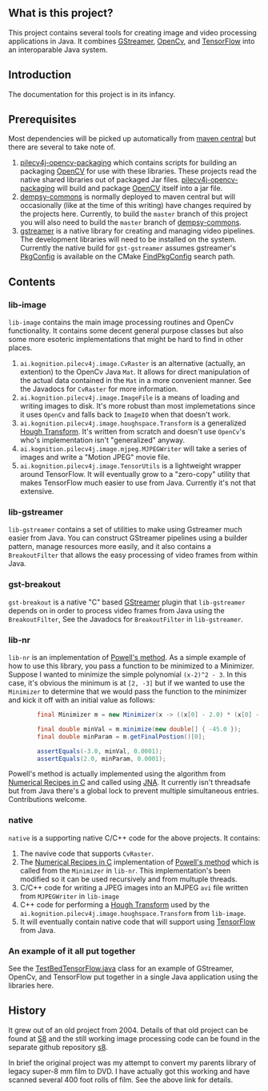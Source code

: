 
## What is this project?

This project contains several tools for creating image and video processing applications in Java. It combines [GStreamer](https://gstreamer.freedesktop.org/), [OpenCv](https://opencv.org/), and [TensorFlow](https://www.tensorflow.org/) into an interoparable Java system.

## Introduction

The documentation for this project is in its infancy. 

## Prerequisites

Most dependencies will be picked up automatically from [maven central](https://www.mvnrepository.com/) but there are several to take note of.

1. [pilecv4j-opencv-packaging](https://github.com/KognitionAI/pilecv4j-opencv-packaging) which contains scripts for building an packaging [OpenCV](https://opencv.org/) for use with these libraries. These projects read the native shared libraries out of packaged Jar files. [pilecv4j-opencv-packaging](https://github.com/KognitionAI/pilecv4j-opencv-packaging) will build and package [OpenCV](https://opencv.org/) itself into a jar file.
1. [dempsy-commons](https://github.com/Dempsy/dempsy-commons) is normally deployed to maven central but will occasionally (like at the time of this writing) have changes required by the projects here. Currently, to build the `master` branch of this project you will also need to build the `master` branch of [dempsy-commons](https://github.com/Dempsy/dempsy-commons).
1. [gstreamer](https://gstreamer.freedesktop.org/) is a native library for creating and managing video pipelines. The development libraries will need to be installed on the system. Currently the native build for `gst-gstreamer` assumes gstreamer's [PkgConfig](https://en.wikipedia.org/wiki/Pkg-config) is available on the CMake [FindPkgConfig](https://cmake.org/cmake/help/v3.13/module/FindPkgConfig.html) search path.

## Contents

### lib-image

`lib-image` contains the main image processing routines and OpenCv functionality. It contains some decent general purpose classes but also some more esoteric implementations that might be hard to find in other places.

1. `ai.kognition.pilecv4j.image.CvRaster` is an alternative (actually, an extention) to the OpenCv Java `Mat`. It allows for direct manipulation of the actual data contained in the `Mat` in a more convenient manner. See the Javadocs for `CvRaster` for more information.
1. `ai.kognition.pilecv4j.image.ImageFile` is a means of loading and writing images to disk. It's more robust than most implemetations since it uses `OpenCv` and falls back to `ImageIO` when that doesn't work.
1. `ai.kognition.pilecv4j.image.houghspace.Transform` is a generalized [Hough Transform](https://en.wikipedia.org/wiki/Hough_transform). It's written from scratch and doesn't use `OpenCv`'s who's implementation isn't "generalized" anyway.
1. `ai.kognition.pilecv4j.image.mjpeg.MJPEGWriter` will take a series of images and write a "Motion JPEG" movie file.
1. `ai.kognition.pilecv4j.image.TensorUtils` is a lightweight wrapper around TensorFlow. It will eventually grow to a "zero-copy" utility that makes TensorFlow much easier to use from Java. Currently it's not that extensive.

### lib-gstreamer

`lib-gstreamer` contains a set of utilities to make using Gstreamer much easier from Java. You can construct GStreamer pipelines using a builder pattern, manage resources more easily, and it also contains a `BreakoutFilter` that allows the easy processing of video frames from within Java.

### gst-breakout

`gst-breakout` is a native "C" based [GStreamer](https://gstreamer.freedesktop.org/) plugin that `lib-gstreamer` depends on in order to process video frames from Java using the `BreakoutFilter`, See the Javadocs for `BreakoutFilter` in `lib-gstreamer`.

### lib-nr

`lib-nr` is an implementation of [Powell's method](https://en.wikipedia.org/wiki/Powell%27s_method). As a simple example of how to use this library, you pass a function to be minimized to a Minimizer. Suppose I wanted to minimize the simple polynomial `(x-2)^2 - 3`. In this case, it's obvious the minimum is at `[2, -3]` but if we wanted to use the `Minimizer` to determine that we would pass the function to the minimizer and kick it off with an initial value as follows:

``` java
        final Minimizer m = new Minimizer(x -> ((x[0] - 2.0) * (x[0] - 2.0)) - 3.0);

        final double minVal = m.minimize(new double[] { -45.0 });
        final double minParam = m.getFinalPostion()[0];

        assertEquals(-3.0, minVal, 0.0001);
        assertEquals(2.0, minParam, 0.0001);
```

Powell's method is actually implemented using the algorithm from [Numerical Recipes in C](http://www.numerical.recipes/) and called using [JNA](https://github.com/java-native-access/jna). It currently isn't threadsafe but from Java there's a global lock to prevent multiple simultaneous entries. Contributions welcome.

### native

`native` is a supporting native C/C++ code for the above projects. It contains:

1. The navive code that supports `CvRaster`.
1. The [Numerical Recipes in C](http://www.numerical.recipes/) implementation of [Powell's method](https://en.wikipedia.org/wiki/Powell%27s_method) which is called from the `Minimizer` in `lib-nr`. This implementation's been modified so it can be used recursively and from multuple threads.
1. C/C++ code for writing a JPEG images into an MJPEG `avi` file written from `MJPEGWriter` in `lib-image`
1. C++ code for performing a [Hough Transform](https://en.wikipedia.org/wiki/Hough_transform) used by the `ai.kognition.pilecv4j.image.houghspace.Transform` from `lib-image`.
1. It will eventually contain native code that will support using [TensorFlow](https://www.tensorflow.org/) from Java.

### An example of it all put together

See the [TestBedTensorFlow.java](https://github.com/KognitionAI/pilecv4j/blob/master/lib-gstreamer/src/test/java/ai/kognition/pilecv4j/gstreamer/TestBedTensorFlow.java) class for an example of GStreamer, OpenCv, and TensorFlow put together in a single Java application using the libraries here.

## History

It grew out of an old project from 2004. Details of that old project can be found at [S8](http://jiminger.com/s8/) and the still working image processing code can be found in the separate github repository [s8](https://github.com/jimfcarroll/s8).

In brief the original project was my attempt to convert my parents library of legacy super-8 mm film to DVD. I have actually got this working and have scanned several 400 foot rolls of film. See the above link for details.


